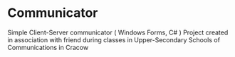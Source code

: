 # Communicator
Simple Client-Server communicator ( Windows Forms, C# )
Project created in association with friend during classes in Upper-Secondary Schools of Communications in Cracow
